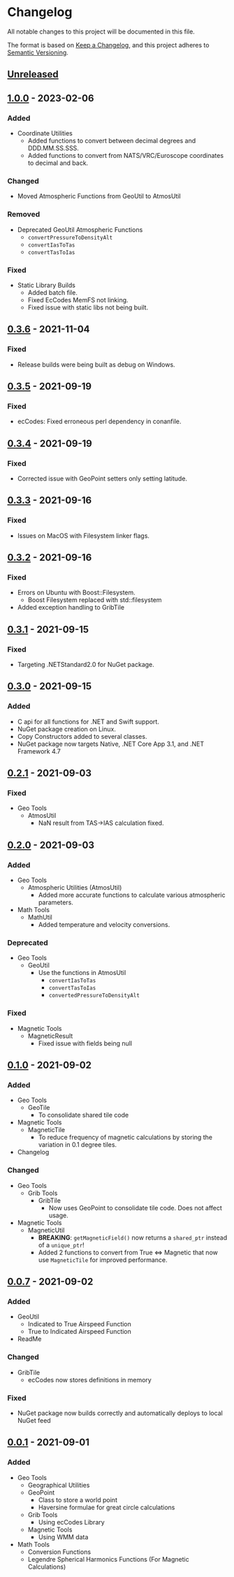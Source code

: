 # Changelog
All notable changes to this project will be documented in this file.

The format is based on [Keep a Changelog](https://keepachangelog.com/en/1.0.0/),
and this project adheres to [Semantic Versioning](https://semver.org/spec/v2.0.0.html).

## [Unreleased]

## [1.0.0] - 2023-02-06
### Added
- Coordinate Utilities
  - Added functions to convert between decimal degrees and DDD.MM.SS.SSS.
  - Added functions to convert from NATS/VRC/Euroscope coordinates to decimal and back.

### Changed
- Moved Atmospheric Functions from GeoUtil to AtmosUtil

### Removed
- Deprecated GeoUtil Atmospheric Functions
  - `convertPressureToDensityAlt`
  - `convertIasToTas`
  - `convertTasToIas`

### Fixed
- Static Library Builds
  - Added batch file.
  - Fixed EcCodes MemFS not linking.
  - Fixed issue with static libs not being built.

## [0.3.6] - 2021-11-04
### Fixed
- Release builds were being built as debug on Windows.

## [0.3.5] - 2021-09-19
### Fixed
- ecCodes: Fixed erroneous perl dependency in conanfile.

## [0.3.4] - 2021-09-19
### Fixed
- Corrected issue with GeoPoint setters only setting latitude.

## [0.3.3] - 2021-09-16
### Fixed
- Issues on MacOS with Filesystem linker flags.

## [0.3.2] - 2021-09-16
### Fixed
- Errors on Ubuntu with Boost::Filesystem.
  - Boost Filesystem replaced with std::filesystem
- Added exception handling to GribTile

## [0.3.1] - 2021-09-15
### Fixed
- Targeting .NETStandard2.0 for NuGet package.

## [0.3.0] - 2021-09-15
### Added
- C api for all functions for .NET and Swift support.
- NuGet package creation on Linux.
- Copy Constructors added to several classes.
- NuGet package now targets Native, .NET Core App 3.1, and .NET Framework 4.7

## [0.2.1] - 2021-09-03
### Fixed
- Geo Tools
  - AtmosUtil
    - NaN result from TAS->IAS calculation fixed.

## [0.2.0] - 2021-09-03
### Added
- Geo Tools
  - Atmospheric Utilities (AtmosUtil)
    - Added more accurate functions to calculate various atmospheric parameters.
- Math Tools
  - MathUtil
    - Added temperature and velocity conversions.

### Deprecated
- Geo Tools
  - GeoUtil
    - Use the functions in AtmosUtil
      - `convertIasToTas`
      - `convertTasToIas`
      - `convertedPressureToDensityAlt`

### Fixed
- Magnetic Tools
  - MagneticResult
    - Fixed issue with fields being null

## [0.1.0] - 2021-09-02
### Added
- Geo Tools
  - GeoTile
    - To consolidate shared tile code
- Magnetic Tools
  - MagneticTile
    - To reduce frequency of magnetic calculations by storing the variation in 0.1 degree tiles.
- Changelog

### Changed
- Geo Tools
  - Grib Tools
    - GribTile
      - Now uses GeoPoint to consolidate tile code. Does not affect usage.
- Magnetic Tools
  - MagneticUtil
    - **BREAKING**: `getMagneticField()` now returns a `shared_ptr` instead of a `unique_ptr`!
    - Added 2 functions to convert from True <=> Magnetic that now use `MagneticTile` for improved performance.

## [0.0.7] - 2021-09-02
### Added
- GeoUtil
  - Indicated to True Airspeed Function
  - True to Indicated Airspeed Function
- ReadMe

### Changed
- GribTile
  - ecCodes now stores definitions in memory

### Fixed
- NuGet package now builds correctly and automatically deploys to local NuGet feed

## [0.0.1] - 2021-09-01
### Added
- Geo Tools
  - Geographical Utilities
  - GeoPoint
    - Class to store a world point
    - Haversine formulae for great circle calculations
  - Grib Tools
    - Using ecCodes Library
  - Magnetic Tools
    - Using WMM data
- Math Tools
  - Conversion Functions
  - Legendre Spherical Harmonics Functions (For Magnetic Calculations)

[Unreleased]: https://gitlab.com/vatsim-tools/aviation-calc-util/-/compare/v1.0.0...HEAD
[1.0.0]: https://gitlab.com/vatsim-tools/aviation-calc-util/-/compare/v0.3.6...v1.0.0
[0.3.6]: https://gitlab.com/vatsim-tools/aviation-calc-util/-/compare/v0.3.5...v0.3.6
[0.3.5]: https://gitlab.com/vatsim-tools/aviation-calc-util/-/compare/v0.3.4...v0.3.5
[0.3.4]: https://gitlab.com/vatsim-tools/aviation-calc-util/-/compare/v0.3.3...v0.3.4
[0.3.3]: https://gitlab.com/vatsim-tools/aviation-calc-util/-/compare/v0.3.2...v0.3.3
[0.3.2]: https://gitlab.com/vatsim-tools/aviation-calc-util/-/compare/v0.3.1...v0.3.2
[0.3.1]: https://gitlab.com/vatsim-tools/aviation-calc-util/-/compare/v0.3.0...v0.3.1
[0.3.0]: https://gitlab.com/vatsim-tools/aviation-calc-util/-/compare/v0.2.1...v0.3.0
[0.2.1]: https://gitlab.com/vatsim-tools/aviation-calc-util/-/compare/v0.2.0...v0.2.1
[0.2.0]: https://gitlab.com/vatsim-tools/aviation-calc-util/-/compare/v0.1.0...v0.2.0
[0.1.0]: https://gitlab.com/vatsim-tools/aviation-calc-util/-/compare/v0.0.7...v0.1.0
[0.0.7]: https://gitlab.com/vatsim-tools/aviation-calc-util/-/compare/v0.0.1...v0.0.7
[0.0.1]: https://gitlab.com/vatsim-tools/aviation-calc-util/-/releases/v0.0.1

